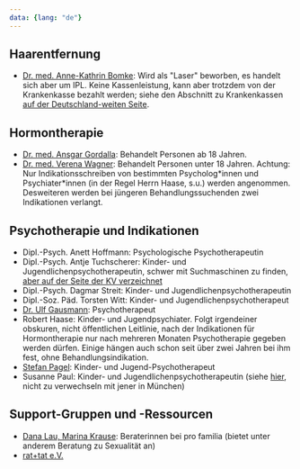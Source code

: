 ```yaml
---
data: {lang: "de"}
---
```

## Haarentfernung
- [Dr. med. Anne-Kathrin Bomke](https://www.hautarztpraxis-rostock.de/): Wird als "Laser" beworben, es handelt sich aber um IPL. Keine Kassenleistung, kann aber trotzdem von der Krankenkasse bezahlt werden; siehe den Abschnitt zu Krankenkassen [auf der Deutschland-weiten Seite](/Germany/).

## Hormontherapie
* [Dr. med. Ansgar Gordalla](https://www.diabendo-rostock.de): Behandelt Personen ab 18 Jahren.
* [Dr. med. Verena Wagner](https://kinderaerzte-am-stadthafen.de/): Behandelt Personen unter 18 Jahren. Achtung: Nur Indikationsschreiben von bestimmten Psycholog\*innen und Psychiater\*innen (in der Regel Herrn Haase, s.u.) werden angenommen. Desweiteren werden bei jüngeren Behandlungssuchenden zwei Indikationen verlangt.

## Psychotherapie und Indikationen
- Dipl.-Psych. Anett Hoffmann: Psychologische Psychotherapeutin
- Dipl.-Psych. Antje Tuchscherer: Kinder- und Jugendlichenpsychotherapeutin, schwer mit Suchmaschinen zu finden, [aber auf der Seite der KV verzeichnet](https://www.kvmv.de/service/arztsuche/)
- Dipl.-Psych. Dagmar Streit: Kinder- und Jugendlichenpsychotherapeutin
- Dipl.-Soz. Päd. Torsten Witt: Kinder- und Jugendlichenpsychotherapeut
- [Dr. Ulf Gausmann](https://www.ulfgausmann.de): Psychotherapeut
- Robert Haase: Kinder- und Jugendpsychiater. Folgt irgendeiner obskuren, nicht öffentlichen Leitlinie, nach der Indikationen für Hormontherapie nur nach mehreren Monaten Psychotherapie gegeben werden dürfen. Einige hängen auch schon seit über zwei Jahren bei ihm fest, ohne Behandlungsindikation.
- [Stefan Pagel](https://pagel-psychotherapie.de): Kinder- und Jugend-Psychotherapeut
- Susanne Paul: Kinder- und Jugendlichenpsychotherapeutin (siehe [hier](https://www.jameda.de/rostock/psychotherapeuten-psychologen/susanne-paul/uebersicht/81518890_1/), nicht zu verwechseln mit jener in München)

## Support-Gruppen und -Ressourcen
- [Dana Lau, Marina Krause](https://www.profamilia.de/angebote-vor-ort/mecklenburg-vorpommern/beratungsstelle-rostock): Beraterinnen bei pro familia (bietet unter anderem Beratung zu Sexualität an)
- [rat+tat e.V.](https://ratundtat-rostock.de/)
